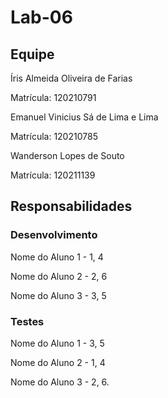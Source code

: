 # Lab-06


## Equipe

Íris Almeida Oliveira de Farias

Matrícula: 120210791

Emanuel Vinicius Sá de Lima e Lima

Matrícula: 120210785

Wanderson Lopes de Souto

Matrícula: 120211139




## Responsabilidades


### Desenvolvimento


Nome do Aluno 1 - 1, 4

Nome do Aluno 2 - 2, 6

Nome do Aluno 3 - 3, 5


### Testes


Nome do Aluno 1 - 3, 5

Nome do Aluno 2 - 1, 4

Nome do Aluno 3 - 2, 6.
